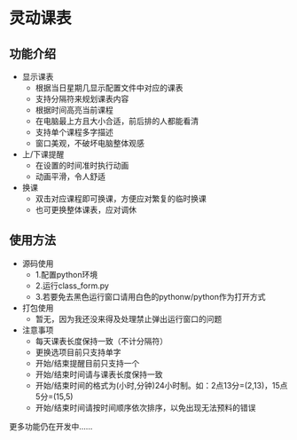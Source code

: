 # 灵动课表
## 功能介绍
- 显示课表
  - 根据当日星期几显示配置文件中对应的课表
  - 支持分隔符来规划课表内容
  - 根据时间高亮当前课程
  - 在电脑最上方且大小合适，前后排的人都能看清
  - 支持单个课程多字描述
  - 窗口美观，不破坏电脑整体观感
- 上/下课提醒
  - 在设置的时间准时执行动画
  - 动画平滑，令人舒适
- 换课
  - 双击对应课程即可换课，方便应对繁复的临时换课
  - 也可更换整体课表，应对调休

## 使用方法
- 源码使用
  - 1.配置python环境
  - 2.运行class_form.py
  - 3.若要免去黑色运行窗口请用白色的pythonw/python作为打开方式
- 打包使用
  - 暂无，因为我还没来得及处理禁止弹出运行窗口的问题
- 注意事项
  - 每天课表长度保持一致（不计分隔符）
  - 更换选项目前只支持单字
  - 开始/结束提醒目前只支持一个
  - 开始/结束时间请与课表长度保持一致
  - 开始/结束时间的格式为(小时,分钟)24小时制。如：2点13分=(2,13)，15点5分=(15,5)
  - 开始/结束时间请按时间顺序依次排序，以免出现无法预料的错误
  
更多功能仍在开发中……
